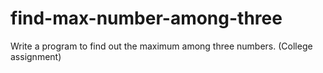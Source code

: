 # find-max-number-among-three
Write a program to find out the maximum among three numbers. (College assignment)
